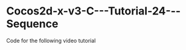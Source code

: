 Cocos2d-x-v3-C---Tutorial-24---Sequence
=======================================

Code for the following video tutorial 
